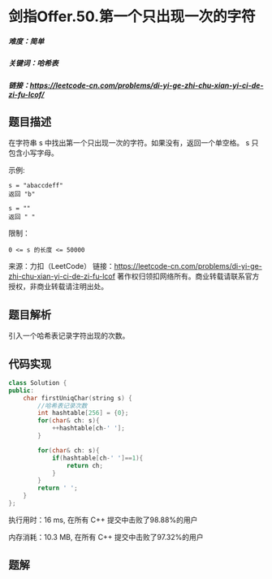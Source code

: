 # 剑指Offer.50.第一个只出现一次的字符

##### 难度：简单

##### 关键词：哈希表

##### 链接：https://leetcode-cn.com/problems/di-yi-ge-zhi-chu-xian-yi-ci-de-zi-fu-lcof/

## 题目描述

在字符串 s 中找出第一个只出现一次的字符。如果没有，返回一个单空格。 s 只包含小写字母。

示例:

```
s = "abaccdeff"
返回 "b"

s = "" 
返回 " "
```


限制：

```
0 <= s 的长度 <= 50000
```

来源：力扣（LeetCode）
链接：https://leetcode-cn.com/problems/di-yi-ge-zhi-chu-xian-yi-ci-de-zi-fu-lcof
著作权归领扣网络所有。商业转载请联系官方授权，非商业转载请注明出处。

## 题目解析

引入一个哈希表记录字符出现的次数。

## 代码实现

```c++
class Solution {
public:
    char firstUniqChar(string s) {
        //哈希表记录次数
        int hashtable[256] = {0};
        for(char& ch: s){
            ++hashtable[ch-' '];
        }

        for(char& ch: s){
            if(hashtable[ch-' ']==1){
                return ch; 
            }
        }
        return ' ';
    }
};
```

执行用时：16 ms, 在所有 C++ 提交中击败了98.88%的用户

内存消耗：10.3 MB, 在所有 C++ 提交中击败了97.32%的用户

## 题解


